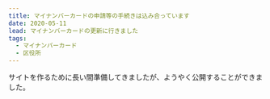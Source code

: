 ```yaml
---
title: マイナンバーカードの申請等の手続きは込み合っています
date: 2020-05-11
lead: マイナンバーカードの更新に行きました
tags:
  - マイナンバーカード
  - 区役所
---
```


サイトを作るために長い間準備してきましたが、ようやく公開することができました。
